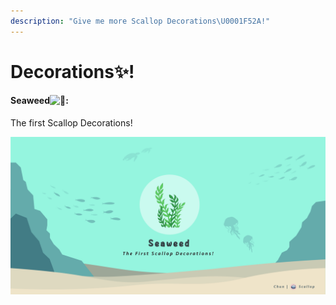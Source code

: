```yaml
---
description: "Give me more Scallop Decorations\U0001F52A!"
---
```


# Decorations✨!

####  Seaweed![:seedling:](https://discord.com/assets/38002403475def186f4b7ac64cc9d04f.svg):

The first Scallop Decorations!

![](../.gitbook/assets/seaweed.jpeg)

